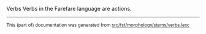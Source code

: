 Verbs
Verbs in the Farefare language are actions.

* * *

<small>This (part of) documentation was generated from [src/fst/morphology/stems/verbs.lexc](https://github.com/giellalt/lang-gur/blob/main/src/fst/morphology/stems/verbs.lexc)</small>
